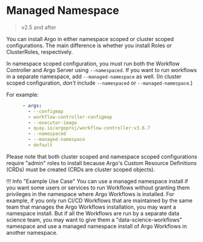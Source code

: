 # Managed Namespace

> v2.5 and after

You can install Argo in either namespace scoped or cluster scoped configurations.
The main difference is whether you install Roles or ClusterRoles, respectively.

In namespace scoped configuration, you must run both the Workflow Controller and Argo Server using `--namespaced`.
If you want to run workflows in a separate namespace, add `--managed-namespace` as well.
(In cluster scoped configuration, _don't_ include `--namespaced` or `--managed-namespace`.)

For example:

```yaml
      - args:
        - --configmap
        - workflow-controller-configmap
        - --executor-image
        - quay.io/argoproj/workflow-controller:v3.6.7
        - --namespaced
        - --managed-namespace
        - default
```

Please note that both cluster scoped and namespace scoped configurations require "admin" roles to install because Argo's Custom Resource Definitions (CRDs) must be created (CRDs are cluster scoped objects).

!!! Info "Example Use Case"
    You can use a managed namespace install if you want some users or services to run Workflows without granting them privileges in the namespace where Argo Workflows is installed.
    For example, if you only run CI/CD Workflows that are maintained by the same team that manages the Argo Workflows installation, you may want a namespace install.
    But if all the Workflows are run by a separate data science team, you may want to give them a "data-science-workflows" namespace and use a managed namespace install of Argo Workflows in another namespace.
